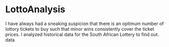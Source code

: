 # LottoAnalysis
I have always had a sneaking suspicion that there is an optimum number of lottory tickets to buy such that minor wins consistently cover the ticket prices. I analyzed historical data for the South African Lottery to find out. data 
